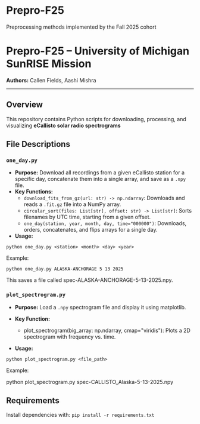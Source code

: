 # Prepro-F25
Preprocessing methods implemented by the Fall 2025 cohort

# Prepro-F25 – University of Michigan SunRISE Mission

**Authors:** Callen Fields, Aashi Mishra  

---

## Overview

This repository contains Python scripts for downloading, processing, and visualizing **eCallisto solar radio spectrograms**

## File Descriptions

### `one_day.py`

- **Purpose:** Download all recordings from a given eCallisto station for a specific day, concatenate them into a single array, and save as a `.npy` file.
- **Key Functions:**
  - `download_fits_from_gz(url: str) -> np.ndarray`: Downloads and reads a `.fit.gz` file into a NumPy array.
  - `circular_sort(files: List[str], offset: str) -> List[str]`: Sorts filenames by UTC time, starting from a given offset.
  - `one_day(station, year, month, day, time="000000")`: Downloads, orders, concatenates, and flips arrays for a single day.
- **Usage:**

`python one_day.py <station> <month> <day> <year>` 

Example:

`python one_day.py ALASKA-ANCHORAGE 5 13 2025`

This saves a file called spec-ALASKA-ANCHORAGE-5-13-2025.npy.

### `plot_spectrogram.py`

- **Purpose:** Load a `.npy` spectrogram file and display it using matplotlib.
- **Key Function:**
    - plot_spectrogram(big_array: np.ndarray, cmap="viridis"): Plots a 2D spectrogram with frequency vs. time.

- **Usage:**

`python plot_spectrogram.py <file_path>`

Example:

python plot_spectrogram.py spec-CALLISTO_Alaska-5-13-2025.npy

## Requirements

Install dependencies with:
`pip install -r requirements.txt`

